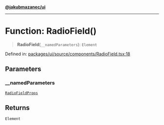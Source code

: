 [**@jakubmazanec/ui**](../README.md)

---

# Function: RadioField()

> **RadioField**(`__namedParameters`): `Element`

Defined in:
[packages/ui/source/components/RadioField.tsx:18](https://github.com/jakubmazanec/tools/blob/797379ce98752dc838b82c8398e04d90c58ce9e7/packages/ui/source/components/RadioField.tsx#L18)

## Parameters

### \_\_namedParameters

[`RadioFieldProps`](../type-aliases/RadioFieldProps.md)

## Returns

`Element`
